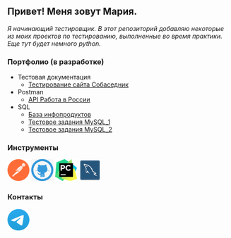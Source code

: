 ## Привет! Меня зовут Мария.
_Я начинающий тестировщик.
В этот репозиторий добавляю некоторые из моих проектов по тестированию, выполненные во время практики.
Еще тут будет немного python._ 

### Портфолио (в разработке)
- Тестовая документация
  * [Тестирование сайта Собаседник](https://docs.google.com/spreadsheets/d/1RVEp7daCXG1Ftfxz9ZJGGZutczYXvrca/edit?usp=drive_link&ouid=104390707361906419962&rtpof=true&sd=true/)
  <!-- * [Тест-кейсы](https://) -->
   <!--* [Чек-листы](https://) -->
   <!--* [Баг-репорты](https://) -->
   <!--* [Майнд-карты](https://) -->
- Postman 
   * [API Работа в России](https://github.com/MashaBurger/MashaBurger/blob/main/Postman/trudvsem.api)
- SQL
   * [База инфопродуктов](https://github.com/MashaBurger/MashaBurger/blob/main/SQL/InfoProducts.sql)
   * [Тестовое задания MySQL_1](https://github.com/MashaBurger/MashaBurger/blob/main/SQL/sort_employees.sql)
   * [Тестовое задания MySQL_2](https://github.com/MashaBurger/MashaBurger/blob/main/SQL/students.sql)

### Инструменты
 [<img src="https://github.com/MashaBurger/MashaBurger/blob/main/images/Postman.png" alt="Postman" width="50" height="50" />](https://www.postman.com/)
 [<img src="https://github.com/MashaBurger/MashaBurger/blob/main/images/GitHub.png" alt="GitHub" width="50" height="50" />](https://github.com/)
 [<img src="https://github.com/MashaBurger/MashaBurger/blob/main/images/PyCharm.png" alt="PyCharm" width="50" height="50" />](https://www.jetbrains.com/pycharm/)
 [<img src="https://github.com/MashaBurger/MashaBurger/blob/main/images/workbrench.png" alt="MySQLworkbrench" width="50" height="50" />](https://www.mysql.com/products/workbench/)
 
### Контакты
[<img src="https://github.com/MashaBurger/MashaBurger/blob/main/images/TG.png" alt="TG" width="50" height="50" />](https://t.me/Maria_Tyun/)
